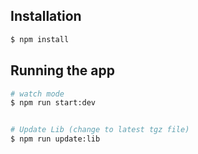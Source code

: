 ## Installation

```bash
$ npm install
```

## Running the app

```bash
# watch mode
$ npm run start:dev


# Update Lib (change to latest tgz file)
$ npm run update:lib
```